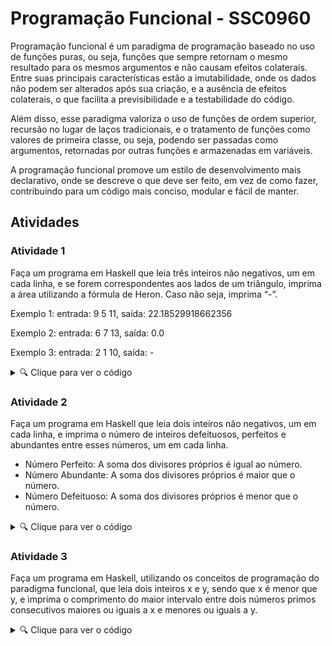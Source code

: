 # Programação Funcional - SSC0960

Programação funcional é um paradigma de programação baseado no uso de funções puras, ou seja, funções que sempre retornam o mesmo resultado para os mesmos argumentos e não causam efeitos colaterais. Entre suas principais características estão a imutabilidade, onde os dados não podem ser alterados após sua criação, e a ausência de efeitos colaterais, o que facilita a previsibilidade e a testabilidade do código.

Além disso, esse paradigma valoriza o uso de funções de ordem superior, recursão no lugar de laços tradicionais, e o tratamento de funções como valores de primeira classe, ou seja, podendo ser passadas como argumentos, retornadas por outras funções e armazenadas em variáveis.

A programação funcional promove um estilo de desenvolvimento mais declarativo, onde se descreve o que deve ser feito, em vez de como fazer, contribuindo para um código mais conciso, modular e fácil de manter.

## Atividades

### Atividade 1

Faça um programa em Haskell que leia três inteiros não negativos, um em cada linha, e se forem correspondentes aos lados de um triângulo, imprima a área utilizando a fórmula de Heron. Caso não seja, imprima “-”. 

Exemplo 1: entrada: 9 5 11, saída: 22.18529918662356

Exemplo 2: entrada: 6 7 13, saída: 0.0

Exemplo 3: entrada: 2 1 10, saída: -

<details>
  <summary>🔍 Clique para ver o código</summary>
  
    main = do
        la <- getLine
        let a = read la
        lb <- getLine
        let b = read lb
        lc <- getLine
        let c = read lc
        putStrLn $ area a b c
        
    valida a b c
        | (a <= b + c) && (b <= a + c) && (c <= a + b) = 1
        | otherwise = 0
        
    area a b c
        | valida a b c == 1 = show $ sqrt (p * (p-a) * (p-b) * (p-c))
        | otherwise = "-"
            where
                p = (a+b+c) / 2


</details>

### Atividade 2

Faça um programa em Haskell que leia dois inteiros não negativos, um em cada linha, e imprima o número de inteiros defeituosos, perfeitos e abundantes entre esses números, um em cada linha.

 * Número Perfeito: A soma dos divisores próprios é igual ao número.
 * Número Abundante: A soma dos divisores próprios é maior que o número.
 * Número Defeituoso: A soma dos divisores próprios é menor que o número.

<details>
  <summary>🔍 Clique para ver o código</summary>
  
    main = do
        n1_ <- getLine
        n2_ <- getLine
        let n1 = read n1_
        let n2 = read n2_
        let l1 = lista n1 n2 
        putStrLn $ show $ conta (<0) $ compara (mapa soma (mapa divisores l1)) l1
        putStrLn $ show $ conta (==0) $ compara (mapa soma (mapa divisores l1)) l1
        putStrLn $ show $ conta (>0) $ compara (mapa soma (mapa divisores l1)) l1
    
    
    lista :: Int -> Int -> [Int]
    lista a b = [a..b]
    
    soma :: (Num a) => [a] -> a
    soma [] = 0
    soma (x:xs) = x + soma xs
    
    divisores :: Int -> [Int]
    divisores n = [x | x <- [1..n-1], n `mod` x == 0]
    
    mapa :: (a -> b) -> [a] -> [b]
    mapa _ [] = []
    mapa f (x:xs) = f x: mapa f xs
    
    compara :: (Eq a, Ord a, Num a) => [a] -> [a] -> [a]
    compara [] [] = []
    compara (x:xs) (y:ys)
        | x == y = 0: comp
        | x > y = 1: comp
        | otherwise = -1: comp
            where
                comp = compara xs ys
        
    conta :: (Num a) => (a -> Bool) -> [a] -> a
    conta _ [] = 0
    conta cond (x:xs)
        | cond x = 1 + conta cond xs
        | otherwise = conta cond xs


</details>

### Atividade 3

Faça um programa em Haskell, utilizando os conceitos de programação do paradigma funcional, que leia dois inteiros x e y, sendo que x é menor que y, e imprima o comprimento do maior intervalo entre dois números primos consecutivos maiores ou iguais a x e menores ou iguais a y.

<details>
  <summary>🔍 Clique para ver o código</summary>
  
    import Data.Maybe (fromMaybe)

    main = do
        n1_ <- getLine
        n2_ <- getLine
        let n1 = read n1_
        let n2 = read n2_
        
        -- A função fromMaybe permite retornar 0 ao inves de Nothing
        putStrLn $ show $ fromMaybe 0 $ pegaMaior $ diferenca $ pegaEqto (< n2) $ ignoraEqto (< n1) primos 
        
    -- Lista de todos os primos existentes
    primos = crivo [2..]
        where
            crivo (x:xs) = x:(crivo $ filtra ((/=0).(`mod` x)) xs)
    
    -- A função diferenca recebe uma lista e
    -- devolve uma lista com a diferença entre
    -- números consecutivos
    diferenca :: (Num a) => [a] -> [a]
    diferenca [] = []
    diferenca [_] = []
    diferenca (x:y:zs) = (y-x):diferenca (y:zs)
    
    -- A função pegaMaior recebe uma lista e
    -- devolve o maior elemento entre eles.
    -- A função Maybe funciona como um if.
    -- A função maximum pega o maior elemento da lista
    pegaMaior :: (Ord a) => [a] -> Maybe a
    pegaMaior [] = Nothing
    pegaMaior xs = Just (maximum xs)
    
    -- A função filtra recebe uma lista e
    -- devolve uma lista com os elementos
    -- que satisfazem a condição
    filtra :: (a->Bool) -> [a] -> [a]
    filtra _ [] = []
    filtra cond (x:xs)
        | cond x = x:filtra cond xs
        | otherwise = filtra cond xs
    
    -- A função pegaEqto recebe uma lista e
    -- devolve uma lista com os elementos
    -- que satisfazem a condição
    pegaEqto :: (a->Bool) -> [a] -> [a]
    pegaEqto _ [] = []
    pegaEqto t (x:xs)
        | t x = x:pegaEqto t xs
        | otherwise = []
    
    -- A função ignoraEqto recebe uma lista e
    -- devolve uma lista com os elementos
    -- que satisfazem a condição
    ignoraEqto :: (a->Bool) -> [a] -> [a]
    ignoraEqto _ [] = []
    ignoraEqto t (x:xs)
        | t x = ignoraEqto t xs
        | otherwise = x:xs



</details>






